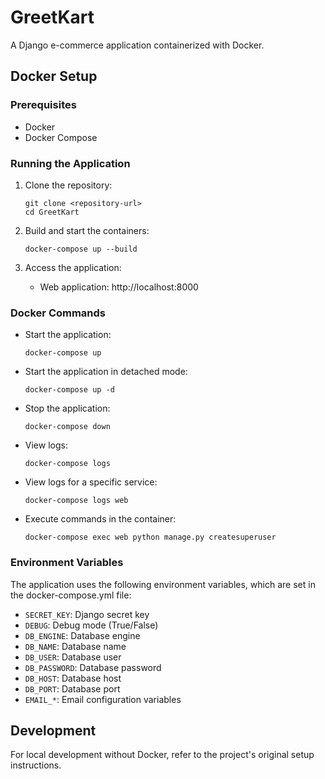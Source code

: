 # GreetKart

A Django e-commerce application containerized with Docker.

## Docker Setup

### Prerequisites

- Docker
- Docker Compose

### Running the Application

1. Clone the repository:
   ```
   git clone <repository-url>
   cd GreetKart
   ```

2. Build and start the containers:
   ```
   docker-compose up --build
   ```

3. Access the application:
   - Web application: http://localhost:8000

### Docker Commands

- Start the application:
  ```
  docker-compose up
  ```

- Start the application in detached mode:
  ```
  docker-compose up -d
  ```

- Stop the application:
  ```
  docker-compose down
  ```

- View logs:
  ```
  docker-compose logs
  ```

- View logs for a specific service:
  ```
  docker-compose logs web
  ```

- Execute commands in the container:
  ```
  docker-compose exec web python manage.py createsuperuser
  ```

### Environment Variables

The application uses the following environment variables, which are set in the docker-compose.yml file:

- `SECRET_KEY`: Django secret key
- `DEBUG`: Debug mode (True/False)
- `DB_ENGINE`: Database engine
- `DB_NAME`: Database name
- `DB_USER`: Database user
- `DB_PASSWORD`: Database password
- `DB_HOST`: Database host
- `DB_PORT`: Database port
- `EMAIL_*`: Email configuration variables

## Development

For local development without Docker, refer to the project's original setup instructions.

